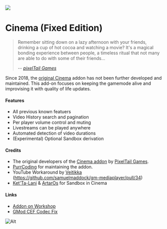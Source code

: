 [![](https://www.cloudflare.com/media/images/web-badges/cf-web-badges-f-1.png)](https://pages.cloudflare.com/)

Cinema (Fixed Edition)
======
> Remember sitting down on a lazy afternoon with your friends, drinking a cup of hot cocoa and watching a movie? It's a magical bonding experience between people, a timeless ritual that not many are able to do with some of their friends...
>
> -- <cite>[pixelTail Games](https://github.com/pixeltailgames/)</cite>

Since 2018, the [original Cinema](https://github.com/pixeltailgames/cinema) addon has not been further developed and maintained. This add-on focuses on keeping the gamemode alive and improvising it with quality of life updates.

#### Features ####
* All previous known featuers
* Video History search and pagination
* Per player volume control and muting
* Livestreams can be played anywhere
* Automated detection of video durations
* (Experimental) Optional Sandbox derivation

#### Credits ####
* The original developers of the [Cinema addon](https://github.com/pixeltailgames/cinema) by [PixelTail Games](https://steamcommunity.com/groups/pixelTail).
* [PurrCoding](https://github.com/PurrCoding/) for maintaining the addon.
* YouTube Workaround by [Veitikka](https://github.com/veitikka) (https://github.com/samuelmaddock/gm-mediaplayer/pull/34)
* [Ket'Ta-Lani](https://steamcommunity.com/profiles/76561198086801172) & [ArtarOs](https://steamcommunity.com/profiles/76561198132261322) for Sandbox in Cinema


#### Links ####
* [Addon on Workshop](https://steamcommunity.com/sharedfiles/filedetails/?id=2419005587)
* [GMod CEF Codec Fix](https://github.com/solsticegamestudios/GModCEFCodecFix)

![Alt](https://repobeats.axiom.co/api/embed/dd859ae6e95243ab32a7770dd3d0e2e6983b84d1.svg "Repobeats analytics image")
